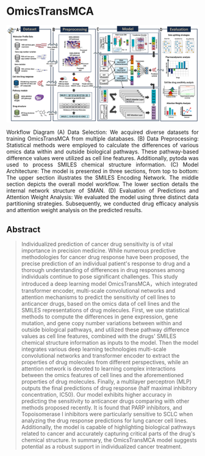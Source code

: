 # OmicsTransMCA
![OmicsTransMCA](img/poster.jpg)

<p style="text-align: justify;">Workflow Diagram (A) Data Selection: We acquired diverse datasets for training OmicsTransMCA from multiple databases. (B) Data Preprocessing: Statistical methods were employed to calculate the differences of various omics data within and outside biological pathways. These pathway-based difference values were utilized as cell line features. Additionally, pytoda was used to process SMILES chemical structure information. (C) Model Architecture: The model is presented in three sections, from top to bottom: The upper section illustrates the SMILES Encoding Network. The middle section depicts the overall model workflow. The lower section details the internal network structure of SMAN. (D) Evaluation of Predictions and Attention Weight Analysis: We evaluated the model using three distinct data partitioning strategies. Subsequently, we conducted drug efficacy analysis and attention weight analysis on the predicted results.</p>

## Abstract
> Individualized prediction of cancer drug sensitivity is of vital importance in precision medicine. While numerous predictive methodologies for cancer drug response have been proposed, the precise prediction of an individual patient's response to drug and a thorough understanding of differences in drug responses among individuals continue to pose significant challenges. This study introduced a deep learning model OmicsTransMCA，which integrated transformer encoder, multi-scale convolutional networks and attention mechanisms to predict the sensitivity of cell lines to anticancer drugs, based on the omics data of cell lines and the SMILES representations of drug molecules. First, we use statistical methods to compute the differences in gene expression, gene mutation, and gene copy number variations between within and outside biological pathways, and utilized these pathway difference values as cell line features, combined with the drugs' SMILES chemical structure information as inputs to the model. Then the model integrates various deep learning technologies multi-scale convolutional networks and transformer encoder to extract the properties of drug molecules from different perspectives, while an attention network is devoted to learning complex interactions between the omics features of cell lines and the aforementioned properties of drug molecules. Finally, a multilayer perceptron (MLP) outputs the final predictions of drug response (half maximal inhibitory concentration, IC50). Our model exhibits higher accuracy in predicting the sensitivity to anticancer drugs comparing with other methods proposed recently. It is found that PARP inhibitors, and Topoisomerase I inhibitors were particularly sensitive to SCLC when analyzing the drug response predictions for lung cancer cell lines. Additionally, the model is capable of highlighting biological pathways related to cancer and accurately capturing critical parts of the drug's chemical structure. In summary, the OmicsTransMCA model suggests potential as a robust support in individualized cancer treatment.
>
> 
